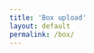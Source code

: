 ```yaml
---
title: 'Box upload'
layout: default
permalink: /box/
---
```


<script src="https://app.box.com/embed/upload.js?token=txja5959avzs4t7tr3jl33b4wshurhcu&folder_id=3174304201&w=385&h=385&i=&d=1&t=Submit%20file%20to%20James%20Malcolm&r=0" type="text/javascript"></script>

